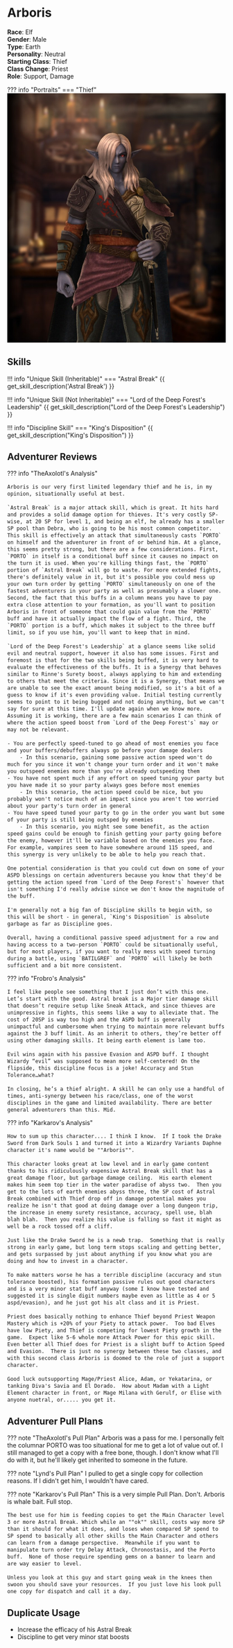 # Arboris

**Race**: Elf  
**Gender**: Male  
**Type**: Earth  
**Personality**: Neutral  
**Starting Class**: Thief  
**Class Change**: Priest  
**Role**: Support, Damage

??? info "Portraits"
    === "Thief"
        ![](../img/arboris-thief.jpg)

## Skills

!!! info "Unique Skill (Inheritable)"
    === "Astral Break"
        {{ get_skill_description('Astral Break') }}

!!! info "Unique Skill (Not Inheritable)"
    === "Lord of the Deep Forest's Leadership"
        {{ get_skill_description("Lord of the Deep Forest's Leadership") }}

!!! info "Discipline Skill"
    === "King's Disposition"
        {{ get_skill_description("King's Disposition") }}

## Adventurer Reviews

??? info "TheAxolotl's Analysis"

    Arboris is our very first limited legendary thief and he is, in my opinion, situationally useful at best.

    `Astral Break` is a major attack skill, which is great. It hits hard and provides a solid damage option for thieves. It's very costly SP-wise, at 20 SP for level 1, and being an elf, he already has a smaller SP pool than Debra, who is going to be his most common competitor. This skill is effectively an attack that simultaneously casts `PORTO` on himself and the adventurer in front of or behind him. At a glance, this seems pretty strong, but there are a few considerations. First, `PORTO` in itself is a conditional buff since it causes no impact on the turn it is used. When you're killing things fast, the `PORTO` portion of `Astral Break` will go to waste. For more extended fights, there's definitely value in it, but it's possible you could mess up your own turn order by getting `PORTO` simultaneously on one of the fastest adventurers in your party as well as presumably a slower one. Second, the fact that this buffs in a column means you have to pay extra close attention to your formation, as you'll want to position Arboris in front of someone that could gain value from the `PORTO` buff and have it actually impact the flow of a fight. Third, the `PORTO` portion is a buff, which makes it subject to the three buff limit, so if you use him, you'll want to keep that in mind.

    `Lord of the Deep Forest's Leadership` at a glance seems like solid evil and neutral support, however it also has some issues. First and foremost is that for the two skills being buffed, it is very hard to evaluate the effectiveness of the buffs. It is a Synergy that behaves similar to Rinne's Surety boost, always applying to him and extending to others that meet the criteria. Since it is a Synergy, that means we are unable to see the exact amount being modified, so it's a bit of a guess to know if it's even providing value. Initial testing currently seems to point to it being bugged and not doing anything, but we can't say for sure at this time. I'll update again when we know more. Assuming it is working, there are a few main scenarios I can think of where the action speed boost from `Lord of the Deep Forest's` may or may not be relevant.

    - You are perfectly speed-tuned to go ahead of most enemies you face and your buffers/debuffers always go before your damage dealers
        - In this scenario, gaining some passive action speed won't do much for you since it won't change your turn order and it won't make you outspeed enemies more than you're already outspeeding them
    - You have not spent much if any effort on speed tuning your party but you have made it so your party always goes before most enemies
        - In this scenario, the action speed could be nice, but you probably won't notice much of an impact since you aren't too worried about your party's turn order in general
    - You have speed tuned your party to go in the order you want but some of your party is still being outsped by enemies
        - In this scenario, you might see some benefit, as the action speed gains could be enough to finish getting your party going before the enemy, however it'll be variable based on the enemies you face. For example, vampires seem to have somewhere around 115 speed, and this synergy is very unlikely to be able to help you reach that.

    One potential consideration is that you could cut down on some of your ASPD blessings on certain adventurers because you know that they'd be getting the action speed from `Lord of the Deep Forest's` however that isn't something I'd really advise since we don't know the magnitude of the buff.

    I'm generally not a big fan of Discipline skills to begin with, so this will be short - in general, `King's Disposition` is absolute garbage as far as Discipline goes.

    Overall, having a conditional passive speed adjustment for a row and having access to a two-person `PORTO` could be situationally useful, but for most players, if you want to really mess with speed turning during a battle, using `BATILGREF` and `PORTO` will likely be both sufficient and a bit more consistent.

??? info "Frobro's Analysis"

    I feel like people see something that I just don’t with this one. Let’s start with the good. Astral break is a Major tier damage skill that doesn’t require setup like Sneak Attack, and since thieves are unimpressive in fights, this seems like a way to alleviate that. The cost of 20SP is way too high and the ASPD buff is generally unimpactful and cumbersome when trying to maintain more relevant buffs against the 3 buff limit. As an inherit to others, they’re better off using other damaging skills. It being earth element is lame too.

    Evil wins again with his passive Evasion and ASPD buff. I thought Wizardy “evil” was supposed to mean more self-centered! On the flipside, this discipline focus is a joke! Accuracy and Stun Tolerance…what?

    In closing, he’s a thief alright. A skill he can only use a handful of times, anti-synergy between his race/class, one of the worst disciplines in the game and limited availability. There are better general adventurers than this. Mid.

??? info "Karkarov's Analysis"

    How to sum up this character.... I think I know.  If I took the Drake Sword from Dark Souls 1 and turned it into a Wizardry Variants Daphne character it's name would be ""Arboris"".

    This character looks great at low level and in early game content thanks to his ridiculously expensive Astral Break skill that has a great damage floor, but garbage damage ceiling.  His earth element makes him seem top tier in the water paradise of abyss two.  Then you get to the lots of earth enemies abyss three, the SP cost of Astral Break combined with Thief drop off in damage potential makes you realize he isn't that good at doing damage over a long dungeon trip, the increase in enemy surety resistance, accuracy, spell use, blah blah blah.  Then you realize his value is falling so fast it might as well be a rock tossed off a cliff.

    Just like the Drake Sword he is a newb trap.  Something that is really strong in early game, but long term stops scaling and getting better, and gets surpassed by just about anything if you know what you are doing and how to invest in a character.  

    To make matters worse he has a terrible discipline (accuracy and stun tolerance boosted), his formation passive rules out good characters and is a very minor stat buff anyway (some I know have tested and suggested it is single digit numbers maybe even as little as 4 or 5 aspd/evasion), and he just got his alt class and it is Priest.

    Priest does basically nothing to enhance Thief beyond Priest Weapon Mastery which is +20% of your Piety to attack power.  Too bad Elves have low Piety, and Thief is competing for lowest Piety growth in the game.  Expect like 5-6 whole more Attack Power for this epic skill.  Even better all Thief does for Priest is a slight buff to Action Speed and Evasion.  There is just no synergy between these two classes, and with this second class Arboris is doomed to the role of just a support character.  

    Good luck outsupporting Mage/Priest Alice, Adam, or Yekatarina, or tanking Diva's Savia and El Dorado.  How about Madam with a Light Element character in front, or Mage Milana with Gerulf, or Elise with anyone nuetral, or..... you get it.

## Adventurer Pull Plans

??? note "TheAxolotl's Pull Plan"
    Arboris was a pass for me. I personally felt the columnar PORTO was too situational for me to get a lot of value out of. I still managed to get a copy with a free bone, though. I don't know what I'll do with it, but he'll likely get inherited to someone in the future.

??? note "Lynd's Pull Plan"
    I pulled to get a single copy for collection reasons. If I didn't get him, I wouldn't have cared.
    
??? note "Karkarov's Pull Plan"
    This is a very simple Pull Plan.  Don't.  Arboris is whale bait.  Full stop.

    The best use for him is feeding copies to get the Main Character level 3 or more Astral Break. Which while an ""ok"" skill, costs way more SP than it should for what it does, and loses when compared SP spend to SP spend to basically all other skills the Main Character and others can learn from a damage perspective.  Meanwhile if you want to manipulate turn order try Delay Attack, Chronostasis, and the Porto buff.  None of those require spending gems on a banner to learn and are way easier to level.

    Unless you look at this guy and start going weak in the knees then swoon you should save your resources.  If you just love his look pull one copy for dispatch and call it a day.

## Duplicate Usage

* Increase the efficacy of his Astral Break
* Discipline to get very minor stat boosts